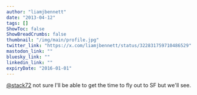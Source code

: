 ```yaml
---
author: "liamjbennett"
date: "2013-04-12"
tags: []
ShowToc: false
ShowBreadCrumbs: false
thumbnail: "/img/main/profile.jpg"
twitter_link: "https://x.com/liamjbennett/status/322831759710486529"
mastodon_link: ""
bluesky_link: ""
linkedin_link: ""
expiryDate: "2016-01-01"
---
```


[@stack72](https://x.com/stack72) not sure I'll be able to get the time to fly out to SF but we'll see.

